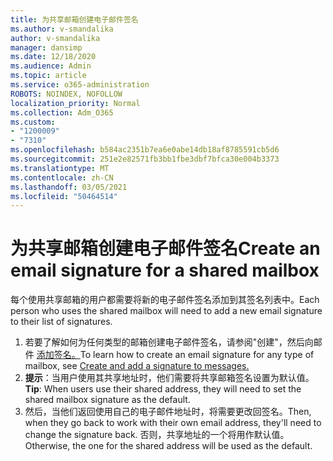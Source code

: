 ```yaml
---
title: 为共享邮箱创建电子邮件签名
ms.author: v-smandalika
author: v-smandalika
manager: dansimp
ms.date: 12/18/2020
ms.audience: Admin
ms.topic: article
ms.service: o365-administration
ROBOTS: NOINDEX, NOFOLLOW
localization_priority: Normal
ms.collection: Adm_O365
ms.custom:
- "1200009"
- "7310"
ms.openlocfilehash: b584ac2351b7ea6e0abe14db18af8785591cb5d6
ms.sourcegitcommit: 251e2e82571fb3bb1fbe3dbf7bfca30e004b3373
ms.translationtype: MT
ms.contentlocale: zh-CN
ms.lasthandoff: 03/05/2021
ms.locfileid: "50464514"
---
```

# <a name="create-an-email-signature-for-a-shared-mailbox"></a><span data-ttu-id="49940-102">为共享邮箱创建电子邮件签名</span><span class="sxs-lookup"><span data-stu-id="49940-102">Create an email signature for a shared mailbox</span></span>

<span data-ttu-id="49940-103">每个使用共享邮箱的用户都需要将新的电子邮件签名添加到其签名列表中。</span><span class="sxs-lookup"><span data-stu-id="49940-103">Each person who uses the shared mailbox will need to add a new email signature to their list of signatures.</span></span>

1. <span data-ttu-id="49940-104">若要了解如何为任何类型的邮箱创建电子邮件签名，请参阅"创建"，然后向邮件 [添加签名。](https://support.office.com/article/8ee5d4f4-68fd-464a-a1c1-0e1c80bb27f2)</span><span class="sxs-lookup"><span data-stu-id="49940-104">To learn how to create an email signature for any type of mailbox, see [Create and add a signature to messages.](https://support.office.com/article/8ee5d4f4-68fd-464a-a1c1-0e1c80bb27f2)</span></span>
2. <span data-ttu-id="49940-105">**提示**：当用户使用其共享地址时，他们需要将共享邮箱签名设置为默认值。</span><span class="sxs-lookup"><span data-stu-id="49940-105">**Tip**: When users use their shared address, they will need to set the shared mailbox signature as the default.</span></span>
3. <span data-ttu-id="49940-106">然后，当他们返回使用自己的电子邮件地址时，将需要更改回签名。</span><span class="sxs-lookup"><span data-stu-id="49940-106">Then, when they go back to work with their own email address, they'll need to change the signature back.</span></span> <span data-ttu-id="49940-107">否则，共享地址的一个将用作默认值。</span><span class="sxs-lookup"><span data-stu-id="49940-107">Otherwise, the one for the shared address will be used as the default.</span></span>